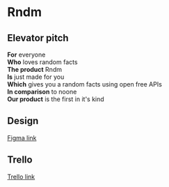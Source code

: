 # Rndm

## Elevator pitch 

**For** everyone  
**Who** loves random facts  
**The product** Rndm  
**Is** just made for you  
**Which** gives you a random facts using open free APIs  
**In comparison** to noone  
**Our product** is the first in it's kind   


## Design
[Figma link](https://www.figma.com/file/krYCcKN154loinNDiCoGLL/Rndm?node-id=0%3A1&t=mHMGU9dRmLfrbKqh-1)


## Trello
[Trello link](https://trello.com/b/3CG3upjq/rndm)
